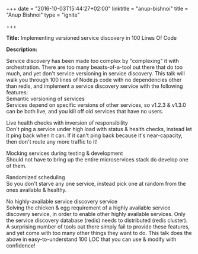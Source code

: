 +++
date = "2016-10-03T15:44:27+02:00"
linktitle = "anup-bishnoi"
title = "Anup Bishnoi"
type = "ignite"

+++

<div class="span-15  ">
  <div class="span-15  last ">
  <p><strong>Title:</strong>
Implementing versioned service discovery in 100 Lines Of Code
</p>

<p><strong>Description:</strong></p>

<p>

Service discovery has been made too complex by "complexing" it with orchestration. There are too many beasts-of-a-tool out there that do too much, and yet don't service versioning in service discovery.
This talk will walk you through 100 lines of Node.js code with no dependencies other than redis, and implement a service discovery service with the following features:
<br>
Semantic versioning of services<br>
Services depend on specific versions of other services, so v1.2.3 & v1.3.0 can be both live, and you kill off old services that have no users.
<br>

Live health checks with inversion of responsibility<br>
Don't ping a service under high load with status & health checks, instead let it ping back when it can. If it can't ping back because it's near-capacity, then don't route any more traffic to it!
<br>

Mocking services during testing & development<br>
Should not have to bring up the entire microservices stack do develop one of them.
<br>

Randomized scheduling<br>
So you don't starve any one service, instead pick one at random from the ones available & healthy.
<br>

No highly-available service discovery service<br>
Solving the chicken & egg requirement of a highly available service discovery service, in order to enable other highly available services. Only the service discovery database (redis) needs to distributed (redis cluster).
<br>
A surprising number of tools out there simply fail to provide these features, and yet come with too many other things they want to do. This talk does the above in easy-to-understand 100 LOC that you can use & modify with confidence!
</p>
<p>

  </div>
</div>

